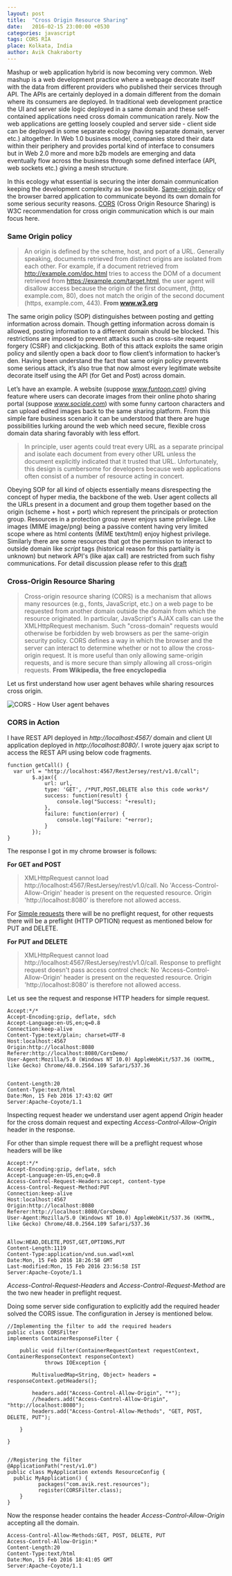 ```yaml
---
layout: post
title:  "Cross Origin Resource Sharing"
date:   2016-02-15 23:00:00 +0530
categories: javascript
tags: CORS RIA
place: Kolkata, India
author: Avik Chakraborty
---
```


Mashup or web application hybrid is now becoming very common. Web mashup is a web development practice where a webpage decorate itself with the data from different providers who published their services through API. The APIs are certainly deployed in a domain different from the domain where its consumers are deployed. In traditional web development practice the UI and server side logic deployed in a same domain and these self-contained applications need cross domain communication rarely. Now the web applications are getting loosely coupled and server side - client side can be deployed in some separate ecology (having separate domain, server etc.) altogether.  In Web 1.0 business model, companies stored their data within their periphery and provides portal kind of interface to consumers but in Web 2.0 more and more b2b models are emerging and data eventually flow across the business through some defined interface (API, web sockets etc.) giving a mesh structure.

In this ecology what essential is securing the inter domain communication keeping the development complexity as low possible. [Same-origin policy](https://www.w3.org/Security/wiki/Same_Origin_Policy) of the browser barred application to communicate beyond its own domain for some serious security reasons. [CORS](https://www.w3.org/TR/cors/) (Cross Origin Resource Sharing) is W3C recommendation for cross origin communication which is our main focus here.

### Same Origin policy
>An origin is defined by the scheme, host, and port of a URL. Generally speaking, documents retrieved from distinct origins are isolated from each other. For example, if a document retrieved from http://example.com/doc.html tries to access the DOM of a document retrieved from https://example.com/target.html, the user agent will disallow access because the origin of the first document, (http, example.com, 80), does not match the origin of the second document (https, example.com, 443).                                                                                                               **From www.w3.org**

The same origin policy (SOP) distinguishes between posting and getting information across domain. Though getting information across domain is allowed, posting information to a different domain should be blocked. This restrictions are imposed to prevent attacks such as cross-site request forgery (CSRF) and clickjacking. Both of this attack exploits the same origin policy and silently open a back door to flow client’s information to hacker’s den. Having been understand the fact that same origin policy prevents some serious attack, it’s also true that now almost every legitimate website decorate itself using the API (for Get and Post) across domain.

Let’s have an example. A website (suppose *www.funtoon.com*) giving feature where users can decorate images from their online photo sharing portal (suppose *www.sociale.com*)   with some funny cartoon characters and can upload edited images back to the same sharing platform. From this simple fare business scenario  it can be understood that there are huge possibilities lurking around the web which need secure, flexible cross domain data sharing favorably with less effort.

>In principle, user agents could treat every URL as a separate principal and isolate each document from every other URL unless the document explicitly indicated that it trusted that URL. Unfortunately, this design is cumbersome for developers because web applications often consist of a number of resource acting in concert.

Obeying SOP for all kind of objects essentially means disrespecting the concept of hyper media, the backbone of the web. User agent collects all the URLs present in a document and group them together based on the origin (scheme + host + port) which represent the principals or protection group. Resources in a protection group never enjoys same privilege. Like images (MIME image/png) being a passive content having very limited scope where as  html contents (MIME text/html) enjoy highest privilege. Similarly there are some resources that got the permission to interact to outside domain like *script* tags (historical reason for this partiality is unknown) but network API's (like ajax call) are restricted from such fishy communications. For detail discussion please refer to this [draft](http://tools.ietf.org/html/draft-abarth-principles-of-origin-00)

### Cross-Origin Resource Sharing
>Cross-origin resource sharing (CORS) is a mechanism that allows many resources (e.g., fonts, JavaScript, etc.) on a web page to be requested from another domain outside the domain from which the resource originated. In particular, JavaScript's AJAX calls can use the XMLHttpRequest mechanism. Such "cross-domain" requests would otherwise be forbidden by web browsers as per the same-origin security policy. CORS defines a way in which the browser and the server can interact to determine whether or not to allow the cross-origin request. It is more useful than only allowing same-origin requests, and is more secure than simply allowing all cross-origin requests. 		**From Wikipedia, the free encyclopedia**

Let us first understand how user agent behaves while sharing resources cross origin.

![CORS - How User agent behaves](https://drive.google.com/open?id=0B1v1VGAjb517eHBaVXpzTjRFVFE)

### CORS in Action
I have REST API deployed in *http://localhost:4567/* domain and client UI application deployed in *http://localhost:8080/*. I wrote jquery ajax script to access the REST API using below code fragments.

    function getCall() {
      var url = "http://localhost:4567/RestJersey/rest/v1.0/call";
    		$.ajax({
    		    url: url,
    		    type: 'GET', /*PUT,POST,DELETE also this code works*/
    		    success: function(result) {
    		        console.log("Success: "+result);
    		    },
    		    failure: function(error) {
    		        console.log("Failure: "+error);
    		    }
    		});
    }

The response I got in my chrome browser is follows:

**For GET and POST**

>XMLHttpRequest cannot load http://localhost:4567/RestJersey/rest/v1.0/call. No 'Access-Control-Allow-Origin' header is present on the requested resource. Origin 'http://localhost:8080' is therefore not allowed access.

For [Simple requests](https://www.w3.org/TR/cors/#terminology) there will be no preflight request, for other requests there will be a preflight (HTTP OPTION) request as mentioned below for PUT and DELETE.

**For PUT and DELETE**

>XMLHttpRequest cannot load http://localhost:4567/RestJersey/rest/v1.0/call. Response to preflight request doesn't pass access control check: No 'Access-Control-Allow-Origin' header is present on the requested resource. Origin 'http://localhost:8080' is therefore not allowed access.

Let us see the request and response HTTP headers for simple request.

    Accept:*/*
    Accept-Encoding:gzip, deflate, sdch
    Accept-Language:en-US,en;q=0.8
    Connection:keep-alive
    Content-Type:text/plain; charset=UTF-8
    Host:localhost:4567
    Origin:http://localhost:8080
    Referer:http://localhost:8080/CorsDemo/
    User-Agent:Mozilla/5.0 (Windows NT 10.0) AppleWebKit/537.36 (KHTML, like Gecko) Chrome/48.0.2564.109 Safari/537.36


    Content-Length:20
    Content-Type:text/html
    Date:Mon, 15 Feb 2016 17:43:02 GMT
    Server:Apache-Coyote/1.1

Inspecting request header we understand user agent append *Origin* header for the cross domain request and expecting *Access-Control-Allow-Origin* header in the response.

For other than simple request there will be a preflight request whose headers will be like

    Accept:*/*
    Accept-Encoding:gzip, deflate, sdch
    Accept-Language:en-US,en;q=0.8
    Access-Control-Request-Headers:accept, content-type
    Access-Control-Request-Method:PUT
    Connection:keep-alive
    Host:localhost:4567
    Origin:http://localhost:8080
    Referer:http://localhost:8080/CorsDemo/
    User-Agent:Mozilla/5.0 (Windows NT 10.0) AppleWebKit/537.36 (KHTML, like Gecko) Chrome/48.0.2564.109 Safari/537.36


    Allow:HEAD,DELETE,POST,GET,OPTIONS,PUT
    Content-Length:1119
    Content-Type:application/vnd.sun.wadl+xml
    Date:Mon, 15 Feb 2016 18:26:58 GMT
    Last-modified:Mon, 15 Feb 2016 23:56:58 IST
    Server:Apache-Coyote/1.1

*Access-Control-Request-Headers* and *Access-Control-Request-Method* are the two new header in preflight request.

Doing some server side configuration to explicitly add the required header solved the CORS issue. The configuration in Jersey is mentioned below.

    //Implementing the filter to add the required headers
    public class CORSFilter
    implements ContainerResponseFilter {

    	public void filter(ContainerRequestContext requestContext, ContainerResponseContext responseContext)
    			throws IOException {

    		MultivaluedMap<String, Object> headers = responseContext.getHeaders();

    		headers.add("Access-Control-Allow-Origin", "*");
    		//headers.add("Access-Control-Allow-Origin", "http://localhost:8080");		
    		headers.add("Access-Control-Allow-Methods", "GET, POST, DELETE, PUT");			

    	}

    }


    //Registering the filter
    @ApplicationPath("rest/v1.0")
    public class MyApplication extends ResourceConfig {
      public MyApplication() {
		      packages("com.avik.rest.resources");
		      register(CORSFilter.class);
	    }
    }

Now the response header contains the header *Access-Control-Allow-Origin* accepting all the domain.

    Access-Control-Allow-Methods:GET, POST, DELETE, PUT
    Access-Control-Allow-Origin:*
    Content-Length:20
    Content-Type:text/html
    Date:Mon, 15 Feb 2016 18:41:05 GMT
    Server:Apache-Coyote/1.1
